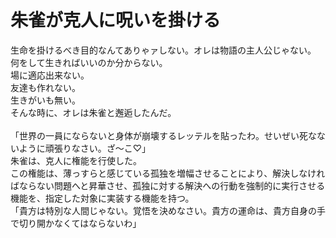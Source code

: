 # 朱雀が克人に呪いを掛ける
生命を掛けるべき目的なんてありゃァしない。オレは物語の主人公じゃない。<br>
何をして生きればいいのか分からない。<br>
場に適応出来ない。<br>
友達も作れない。<br>
生きがいも無い。<br>
そんな時に、オレは朱雀と邂逅したんだ。<br>
<br>
「世界の一員にならないと身体が崩壊するレッテルを貼ったわ。せいぜい死なないように頑張りなさい。ざ〜こ♡」<br>
朱雀は、克人に権能を行使した。<br>
この権能は、薄っすらと感じている孤独を増幅させることにより、解決しなければならない問題へと昇華させ、孤独に対する解決への行動を強制的に実行させる機能を、指定した対象に実装する機能を持つ。<br>
「貴方は特別な人間じゃない。覚悟を決めなさい。貴方の運命は、貴方自身の手で切り開かなくてはならないわ」